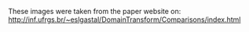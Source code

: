 These images were taken from the paper website on: http://inf.ufrgs.br/~eslgastal/DomainTransform/Comparisons/index.html

